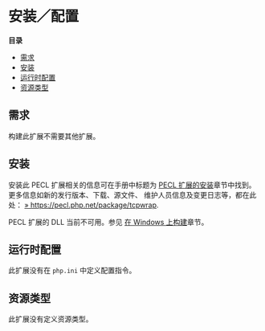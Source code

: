 安装／配置
==========

**目录**

-   [需求](/tcpwrap/setup.html#需求)
-   [安装](/tcpwrap/setup.html#安装)
-   [运行时配置](/tcpwrap/setup.html#运行时配置)
-   [资源类型](/tcpwrap/setup.html#资源类型)

需求
----

构建此扩展不需要其他扩展。

安装
----

安装此 PECL 扩展相关的信息可在手册中标题为
<a href="/install/pecl.html" class="link">PECL 扩展的安装</a>章节中找到。更多信息如新的发行版本、下载、源文件、
维护人员信息及变更日志等，都在此处：
<a href="https://pecl.php.net/package/tcpwrap" class="link external">» https://pecl.php.net/package/tcpwrap</a>.

PECL 扩展的 DLL 当前不可用。参见
<a href="/install/windows/legacy/index.html#install.windows.legacy.building" class="link">在 Windows 上构建</a>章节。

运行时配置
----------

此扩展没有在 `php.ini` 中定义配置指令。

资源类型
--------

此扩展没有定义资源类型。
